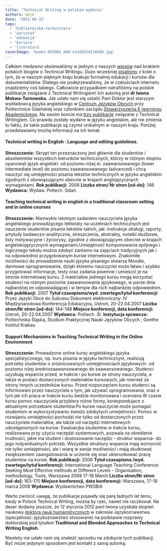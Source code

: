 ```yaml
---
title: 'Technical Writing w polskim wydaniu'
authors: mojk
date: '2015-04-15'
tags:
  - 'biblioteczka-techwritera'
  - 'warsztat'
  - 'edukacja'
  - 'kariera'
  - 'literatura'
coverImage: 'books-683901_640-e1428524210368.jpg'
---
```


Całkiem niedawno ubolewaliśmy w jednym z naszych
[wpisów](http://techwriter.pl/polskie-blogi/) nad brakiem polskich blogów o
Technical Writingu. Dużo wcześniej
[pisaliśmy](http://techwriter.pl/naucz-sie-sama-czesc-2/) z kolei o tym, że w
naszym pięknym kraju brakuje formalnej edukacji i kursów dla dokumentalistów.
Dlatego nie podejrzewaliśmy, że w czeluściach internetu znajdziemy coś takiego.
Całkowicie przypadkiem natrafiliśmy na polskie publikacje związane z Technical
Writingiem! Ich autorką jest **dr Iwona Mokwa-Tarnowska**. Jak udało nam się
ustalić Pani Doktor jest starszym wykładowcą języka angielskiego w
[Centrum Języków Obcych](http://cjo.pg.edu.pl/ektorzy) przy Politechnice
Gdańskiej oraz członkiem zarządu
[Stowarzyszenia E-learningu Akademickiego](http://www.sea.edu.pl/struktura.php).
Na swoim koncie ma
[trzy publikacje](http://www.pion.pg.gda.pl/pracownik-br/914756/iwona-mokwa-tarnowska)
związane z Technical Writingiem. Co prawda zostały wydane w języku angielskim,
ale nie zmienia to faktu, że takie publikacje są czymś unikalnym w naszym kraju.
Poniżej przedstawiamy trochę informacji na ich temat.

<!--truncate-->

#### Technical writing in English : Language and editing guidelines.

**Streszczenie:** Skrypt ten przeznaczony jest głównie dla studentów i
absolwentów wszystkich kierunków technicznych, którzy w różnym stopniu opanowali
język angielski: od poziomu niżej śr. zaawansowanego (lower intermediate level)
do poziomu zaawansowanego (advanced) i chcą nauczyć się umiejętności pisania
tekstów technicznych w języku angielskim zgodnych z obowiązującymi obecnie w
krajach anglojęzycznych wymaganiami. **Rok publikacji:** 2006 **Liczba stron/ Nr
stron \[od-do\]:** 146 **Wydawca:** Wydaw. Poltech. Gdań.

#### Teaching technical writing in english in a traditional classroom setting and in online courses

**Streszczenie:** Niezwykle istotnym zadaniem nauczyciela języka angielskiego
prowadzącego lektoraty na uczelniach technicznych jest nauczenie studentów
pisania tekstów takich, jak: instrukcje obsługi, raporty, artykuły
badawczo-analityczne, streszczenia, abstrakty, notatki służbowe, listy
motywacyjne i życiorysy, zgodnie z obowiązującymi obecnie w krajach
angielskojęzycznych wymaganiami.Umiejętność komponowania spójnego i logicznego
tekstu można zdobyć zarówno na zajęciach tradycyjnych jak i na odpowiednio
przygotowanym kursie internetowym. Znakomite możliwości do prowadzenia nauki
języka pisanego stwarza Moodle, darmowe oprogramowanie, dzięki któremu
nauczyciel może łatwo i szybko przygotować informacje, testy oraz zadania
pisemne i umieścić je na stronie internetowej kursu. Z materiałów jednego kursu
mogą korzystać studenci na różnym poziomie zaawansowania językowego, w porze
dnia najbardziej im odpowiadającej i w tempie dla nich najbardziej odpowiednim.
**Rok publikacji:** 2007 **Tytuł czasopisma/wyd. zwartego/tytuł konferencji:**
Przez Języki Obce do Sukcesu Dokument elektroniczny: IV Międzynarodowa
Konferencja Edukacyjna, Ustroń, 20-22.04.2007 **Liczba stron/Nr stron
\[od-do\]:** 144-148 **Miejsce konferencji, data konferencji:** Ustroń,
20-22.04.2007 **Wydawca:** Politech. Śl. **Instytucja sprawcza:** Politechnika
Śląska, Studium Praktycznej Nauki Języków Obcych ; Goethe Institut Krakau.

#### Support Mechanisms in Teaching Technical Writing in the Online Environment

**Streszczenie:** Prowadzone online kursy angielskiego języka specjalistycznego,
np. kurs pisania w języku technicznym, realizują potrzeby studentów o
zróżnicowanych umiejętnościach językowych- od poziomu niżej
średniozaawansowanego do zaawansowanego. Studenci uzyskują wsparcie przed, w
trakcie i po kursie ze strony nauczyciela, a także w postaci dostarczonych
materiałów kursowych, jak również ze strony innych uczestników kursu. Przed
rozpoczęciem kursu studenci są informowani przez nauczyciela o tym, jak używać
oprogramowania, oraz o tym jak ich praca w trakcie kursu bedzie monitorowana i
oceniana.W czasie kursu pomoc nauczyciela przybiera różne formy, korespondujace
z aktualnymi potrzebami studentów.Po kursie nauczyciel może pomagać studentom w
wykorzystywaniu świeżo zdobytych umiejetności. Pomoc w rozwijaniu umiejętności
pochodzi nie tylko od dostarczonych przez nauczyciela materiałów, ale także od
narzędzi internetowych udostępnionych na kursie. Ewaluacjka studentów w trakcie
kursu, realizowana przy użyciu narzędzi systemowych, pozwala na określenie
trudności, jakie ma student i dostosowanie narzędzi - struktur wsparcia- do jego
indywidualnych potrzeb. Wszystkie struktury wsparcia mają wzmocnić nie tylko
umiejętności, ale i wiarę w swoje możliwości i mają skutkować zwiększeniem
zaangażowania w uczenie się oraz ukierunkować pracę studentów na kursie. **Rok
publikacji:** 2008 **Tytuł czasopisma /wyd. zwartego/tytuł konferencji:**
International Language Teaching Conference: Seeking Most Effective methods at
Different Levels - Organisation, methodology, Tools, Warszawa 2008 17-18 March
**Liczba stron/Nr stron \[od-do\]:** 163-170 **Miejsce konferencji, data
konferencji:** Warszawa, 17-18 marca 2008 **Wydawca:** Wydawnictwo PWSBiA

Warto zwrócić uwagę, że publikacje pojawiły się parę ładnych lat temu, kiedy w
Polsce Technical Writing, można by rzec, nawet nie raczkował. Na deser dodamy
jeszcze, że 12 stycznia 2012 pani Iwona uzyskała stopień naukowy
[doktora nauk humanistycznych](http://ug.edu.pl/32755/iwona_anna_mokwa-tarnowska)
w zakresie Językoznawstwa (specjalność: językoznawstwo stosowane) na podstawie
rozprawy doktorskiej pod tytułem **Traditional and Blended Approaches to
Technical Writing English**.

Niestety nie udało nam się znaleźć sposobu na zdobycie tych publikacji. Być może
jedynym sposobem jest kontakt z samą autorką.
